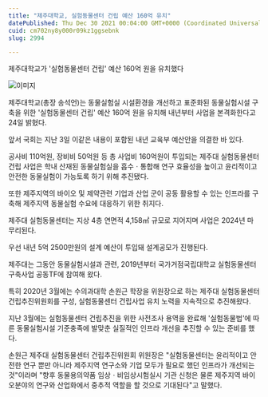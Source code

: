 ```yaml
---
title: "제주대학교, 실험동물센터 건립 예산 160억 유치"
datePublished: Thu Dec 30 2021 00:04:00 GMT+0000 (Coordinated Universal Time)
cuid: cm702ny8y000r09kz1ggsebnk
slug: 2994

---
```



제주대학교가 '실험동물센터 건립' 예산 160억 원을 유치했다

![이미지](https://cdn.hashnode.com/res/hashnode/image/upload/v1739253561639/4e56e657-0392-4b53-bf32-ead0c90ebd93.jpeg)

제주대학교(총장 송석언)는 동물실험실 시설환경을 개선하고 표준화된 동물실험시설 구축을 위한 '실험동물센터 건립' 예산 160억 원을 유치해 내년부터 사업을 본격화한다고 24일 밝혔다.

앞서 국회는 지난 3일 이같은 내용이 포함된 내년 교육부 예산안을 의결한 바 있다.

공사비 110억원, 장비비 50억원 등 총 사업비 160억원이 투입되는 제주대 실험동물센터 건립 사업은 학내 산재된 동물실험실을 흡수ㆍ통합해 연구 효율성을 높이고 윤리적이고 안전한 동물실험이 가능토록 하기 위해 추진됐다.

또한 제주지역의 바이오 및 제약관련 기업과 산업 군이 공동 활용할 수 있는 인프라를 구축해 제주지역 동물실험 수요에 대응하기 위한 취지다.

제주대 실험동물센터는 지상 4층 연면적 4,158㎡ 규모로 지어지며 사업은 2024년 마무리된다.

우선 내년 5억 2500만원의 설계 예산이 투입돼 설계공모가 진행된다.

제주대는 그동안 동물실험시설과 관련, 2019년부터 국가거점국립대학교 실험동물센터 구축사업 공동TF에 참여해 왔다.

특히 2020년 3월에는 수의과대학 손원근 학장을 위원장으로 하는 제주대 실험동물센터 건립추진위원회를 구성, 실험동물센터 건립사업 유치 노력을 지속적으로 추진해왔다.

지난 3월에는 실험동물센터 건립추진을 위한 사전조사 용역을 완료해 '실험동물법'에 따른 동물실험시설 기준충족에 발맞춘 실질적인 인프라 개선을 추진할 수 있는 준비를 했다.

손원근 제주대 실험동물센터 건립추진위원회 위원장은 "실험동물센터는 윤리적이고 안전한 연구 뿐만 아니라 제주지역 연구소와 기업 모두가 필요로 했던 인프라가 개선되는 것"이라며 "향후 동물용의약품 임상ㆍ비임상시험실시 기관 신청은 물론 제주지역 바이오분야의 연구와 산업화에서 중추적 역할을 할 것으로 기대된다"고 말했다.